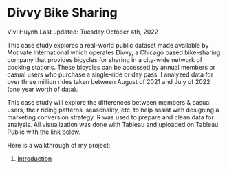 # Divvy Bike Sharing
Vivi Huynh
Last updated: Tuesday October 4th, 2022

  This case study explores a real-world public dataset made available by Motivate International which operates Divvy, a Chicago based bike-sharing company that provides bicycles for sharing in a city-wide network of docking stations. These bicycles can be accessed by annual members or casual users who purchase a single-ride or day pass. I analyzed data for over three million rides taken between August of 2021 and July of 2022 (one year worth of data).

  This case study will explore the differences between members & casual users, their riding patterns, seasonality, etc. to help assist with designing a marketing conversion strategy. R was used to prepare and clean data for analysis. All visualization was done with Tableau and uploaded on Tableau Public with the link below.

  Here is a walkthrough of my project:
  
  1) [Introduction](https://github.com/vivihuynh/Bike-sharing-R/blob/main/introduction.md)

